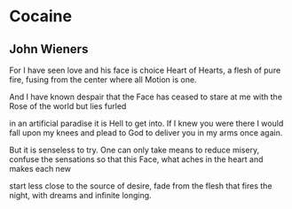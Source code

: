 # Cocaine
## John Wieners
For I have seen love
and his face is choice Heart of Hearts,
a flesh of pure fire, fusing from the center
where all Motion is one.

And I have known
despair that the Face has ceased to stare
at me with the Rose of the world
but lies furled

in an artificial paradise it is Hell to get into.
If I knew you were there
I would fall upon my knees and plead to God
to deliver you in my arms once again.

But it is senseless to try.
One can only take means to reduce misery,
confuse the sensations so that this Face,
what aches in the heart and makes each new

start less close to the source of desire,
fade from the flesh that fires the night,
with dreams and infinite longing.
